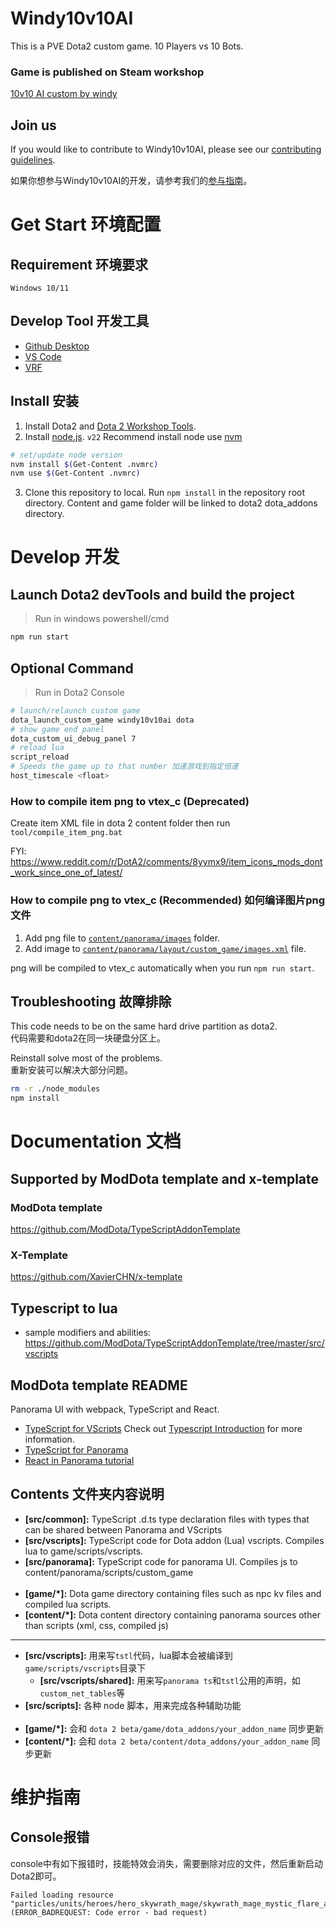# Windy10v10AI

This is a PVE Dota2 custom game. 10 Players vs 10 Bots.

### Game is published on Steam workshop

[10v10 AI custom by windy](https://steamcommunity.com/sharedfiles/filedetails/?id=2307479570)

## Join us

If you would like to contribute to Windy10v10AI, please see our [contributing guidelines](.github/CONTRIBUTING.md).

如果你想参与Windy10v10AI的开发，请参考我们的[参与指南](.github/CONTRIBUTING.md#参与开发-windy10v10ai)。

# Get Start 环境配置

## Requirement 环境要求

`Windows 10/11`

## Develop Tool 开发工具

- [Github Desktop](https://desktop.github.com/)
- [VS Code](https://code.visualstudio.com/)
- [VRF](https://vrf.steamdb.info/)

## Install 安装

1. Install Dota2 and [Dota 2 Workshop Tools](https://developer.valvesoftware.com/wiki/Dota_2_Workshop_Tools/Installing_and_Launching_Tools).
2. Install [node.js](https://nodejs.org/). `v22`
   Recommend install node use [nvm](https://github.com/coreybutler/nvm-windows/releases)

```bash
# set/update node version
nvm install $(Get-Content .nvmrc)
nvm use $(Get-Content .nvmrc)
```

3. Clone this repository to local. Run `npm install` in the repository root directory. Content and game folder will be linked to dota2 dota_addons directory.

# Develop 开发

## Launch Dota2 devTools and build the project

> Run in windows powershell/cmd

```bash
npm run start
```

## Optional Command

> Run in Dota2 Console

```bash
# launch/relaunch custom game
dota_launch_custom_game windy10v10ai dota
# show game end panel
dota_custom_ui_debug_panel 7
# reload lua
script_reload
# Speeds the game up to that number 加速游戏到指定倍速
host_timescale <float>
```

### How to compile item png to vtex_c (Deprecated)

Create item XML file in dota 2 content folder then run `tool/compile_item_png.bat`

FYI: https://www.reddit.com/r/DotA2/comments/8yymx9/item_icons_mods_dont_work_since_one_of_latest/

### How to compile png to vtex_c (Recommended) 如何编译图片png文件

1. Add png file to [`content/panorama/images`](/content/panorama/images) folder.
2. Add image to [`content/panorama/layout/custom_game/images.xml`](/content/panorama/layout/custom_game/images.xml) file.

png will be compiled to vtex_c automatically when you run `npm run start`.

## Troubleshooting 故障排除

This code needs to be on the same hard drive partition as dota2.<br>
代码需要和dota2在同一块硬盘分区上。

Reinstall solve most of the problems.<br>
重新安装可以解决大部分问题。

```bash
rm -r ./node_modules
npm install
```

# Documentation 文档

## Supported by ModDota template and x-template

### ModDota template

https://github.com/ModDota/TypeScriptAddonTemplate

### X-Template

https://github.com/XavierCHN/x-template

## Typescript to lua

- sample modifiers and abilities:
  https://github.com/ModDota/TypeScriptAddonTemplate/tree/master/src/vscripts

## ModDota template README

Panorama UI with webpack, TypeScript and React.

- [TypeScript for VScripts](https://typescripttolua.github.io/) Check out [Typescript Introduction](https://moddota.com/scripting/Typescript/typescript-introduction/) for more information.
- [TypeScript for Panorama](https://moddota.com/panorama/introduction-to-panorama-ui-with-typescript)
- [React in Panorama tutorial](https://moddota.com/panorama/react)

## Contents 文件夹内容说明

- **[src/common]:** TypeScript .d.ts type declaration files with types that can be shared between Panorama and VScripts
- **[src/vscripts]:** TypeScript code for Dota addon (Lua) vscripts. Compiles lua to game/scripts/vscripts.
- **[src/panorama]:** TypeScript code for panorama UI. Compiles js to content/panorama/scripts/custom_game
  <br>
  <br>
- **[game/*]:** Dota game directory containing files such as npc kv files and compiled lua scripts.
- **[content/*]:** Dota content directory containing panorama sources other than scripts (xml, css, compiled js)

---

- **[src/vscripts]:** 用来写`tstl`代码，lua脚本会被编译到`game/scripts/vscripts`目录下
  - **[src/vscripts/shared]:** 用来写`panorama ts`和`tstl`公用的声明，如`custom_net_tables`等
- **[src/scripts]:** 各种 node 脚本，用来完成各种辅助功能
  <br>
  <br>
- **[game/*]:** 会和 `dota 2 beta/game/dota_addons/your_addon_name` 同步更新
- **[content/*]:** 会和 `dota 2 beta/content/dota_addons/your_addon_name` 同步更新

# 维护指南

## Console报错

console中有如下报错时，技能特效会消失，需要删除对应的文件，然后重新启动Dota2即可。

```
Failed loading resource "particles/units/heroes/hero_skywrath_mage/skywrath_mage_mystic_flare_ambient.vpcf_c" (ERROR_BADREQUEST: Code error - bad request)
```
